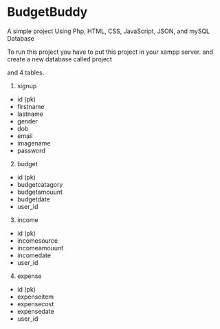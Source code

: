 # BudgetBuddy
A simple project Using Php, HTML, CSS, JavaScript, JSON, and mySQL Database

To run this project you have to put this project in your xampp server. and create a new database called project

and 4 tables.

1. signup
  * id (pk)
  * firstname
  * lastname
  * gender
  * dob
  * email
  * imagename
  * password
  
2. budget
  * id (pk)
  * budgetcatagory
  * budgetamouunt
  * budgetdate
  * user_id
  
 3. income
  * id (pk)
  * incomesource
  * incomeamouunt
  * incomedate
  * user_id
  
 4.  expense
  * id (pk)
  * expenseitem
  * expensecost
  * expensedate
  * user_id
